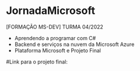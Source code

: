 # JornadaMicrosoft
[FORMAÇÃO MS-DEV] 
TURMA 04/2022

- Aprendendo a programar com C#
- Backend e serviços na nuvem da Microsoft Azure
- Plataforma Microsoft e Projeto Final

#Link para o projeto final:
